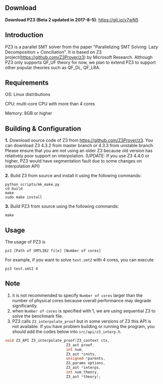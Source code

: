 Download
--------
__Download PZ3 (Beta 2 updated in 2017-8-5)__: https://git.io/v7wN5

Introduction
-------------
PZ3 is a parallel SMT solver from the paper "Parallelizing SMT Solving: Lazy Decomposition + Conciliation". It is based on Z3 project(https://github.com/Z3Prover/z3) by Microsoft Research. Although PZ3 only supports QF_UF theory for now, we plan to extend PZ3 to support other popular theories such as QF_DL, QF_LRA.

Requirements
-------------
OS: Linux distributions

CPU: multi-core CPU with more than 4 cores

Memory: 8GB or higher


Building & Configuration
---------------------------
**1.** Download source code of Z3 from https://github.com/Z3Prover/z3. You can download Z3 4.3.2 from master branch or 4.3.3 from unstable branch. Please ensure that you are not using an older Z3 because old version has relatively poor support on interpolation. (UPDATE: If you use Z3 4.4.0 or higher, PZ3 would have segmentation fault due to some changes on interpolation API)

**2.** Build Z3 from source and install it using the following commands:

    python scripts/mk_make.py
    cd build
    make
    sudo make install

**3.** Build PZ3 from source using the following commands:

    make


Usage
------
The usage of PZ3 is

    pz3 [Path of SMTLIB2 file] [Number of cores]

For example, if you want to solve `test.smt2` with 4 cores, you can execute

    pz3 test.smt2 4


Note 
-----
1. it is not recommended to specify `Number of cores` larger than the number of physical cores because overall performance may degrade significantly.
2. when `Number of cores` is specified with 1, we are using sequential Z3 to solve the benchmark file.
3. PZ3 calls `Z3_interpolate_proof` but in some versions of Z3 this API is not available. If you have problem building or running the program, you should add the codes below into `src/api/z3_interp.h`.

```c
void Z3_API Z3_interpolate_proof(Z3_context ctx,
                            Z3_ast proof,
                            int num,
                            Z3_ast *cnsts,
                            unsigned *parents,
                            Z3_params options,
                            Z3_ast *interps,
                            int num_theory,
                            Z3_ast *theory);
```
